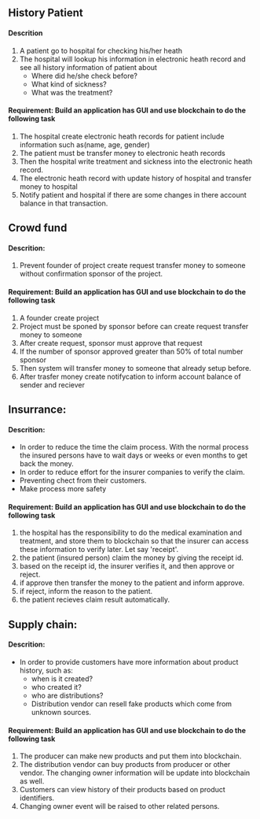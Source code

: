 ## History Patient 
#### Descrition
1. A patient go to hospital for checking his/her heath
2. The hospital will lookup his information in electronic heath record and see all history information of patient about
    - Where did he/she check before?
    - What kind of sickness?
    - What was the treatment?
#### Requirement: Build an application has GUI and use blockchain to do the following task
1. The hospital create electronic heath records for patient include information such as(name, age, gender)
2. The patient must be transfer money to electronic heath records
3. Then the hospital write treatment and sickness into the electronic heath record. 
4. The electronic heath record with update history of hospital and transfer money to hospital
5. Notify patient and hospital if there are some changes in there account balance in that transaction.

## Crowd fund
#### Descrition:
1. Prevent founder of project create request transfer money to someone without confirmation sponsor of the project.
#### Requirement: Build an application has GUI and use blockchain to do the following task
1. A founder create project
2. Project must be sponed by sponsor before can create request transfer money to someone
3. After create request, sponsor must approve that request
4. If the number of sponsor approved greater than 50% of total number sponsor
5. Then system will transfer money to someone that already setup before.
6. After trasfer money create notifycation to inform account balance of sender and reciever

## Insurrance:
#### Descrition:
- In order to reduce the time the claim process. With the normal process the insured persons have to wait days or weeks or even months to get back the money. 
- In order to reduce effort for the insurer companies to verify the claim.
- Preventing chect from their customers.
- Make process more safety
#### Requirement: Build an application has GUI and use blockchain to do the following task
1. the hospital has the responsibility to do the medical examination and treatment, and store them to blockchain so that the insurer can access these information to verify later. Let say 'receipt'.
2. the patient (insured person) claim the money by giving the receipt id.
3. based on the receipt id, the insurer verifies it, and then approve or reject.
4. if approve then transfer the money to the patient and inform approve.
5. if reject, inform the reason to the patient.
6. the patient recieves claim result automatically.
  
## Supply chain:
#### Descrition:
- In order to provide customers have more information about product history, such as:
    - when is it created?
    - who created it?
    - who are distributions?
    - Distribution vendor can resell fake products which come from unknown sources.
#### Requirement: Build an application has GUI and use blockchain to do the following task 
1. The producer can make new products and put them into blockchain.
2. The distribution vendor can buy products from producer or other vendor. The changing owner information will be update into blockchain as well.
3. Customers can view history of their products based on product identifiers.
4. Changing owner event will be raised to other related persons.
